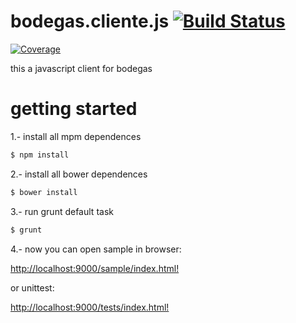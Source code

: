 # bodegas.cliente.js [![Build Status](http://jenkins.ondev.today/buildStatus/icon?job=bodegas.client.js)](http://ondev.today:8080/job/bodegas.client.js/)

[![Coverage](http://ondev.today:8080/job/bodegas.client.js/6/cobertura/graph)](http://jenkins.ondev.today/job/bodegas.client.js/HTML_Cobertrura_Report/)

this a javascript client for bodegas


# getting started

1.- install all mpm dependences

```sh
$ npm install
```

2.- install all bower dependences

```sh
$ bower install
```

3.- run grunt default task

```sh
$ grunt
```

4.- now you can open sample in browser:

[http://localhost:9000/sample/index.html!](http://localhost:9000/sample/index.html)

or unittest:

[http://localhost:9000/tests/index.html!](http://localhost:9000/tests/index.html?coverage)
